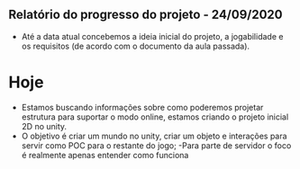 ## Relatório do progresso do projeto - 24/09/2020

- Até a data atual concebemos a ideia inicial do projeto, a jogabilidade e os requisitos (de acordo com o documento da aula passada).

# Hoje
- Estamos buscando informações sobre como poderemos projetar estrutura para suportar o modo online, estamos criando o projeto inicial 2D no unity.
- O objetivo é criar um mundo no unity, criar um objeto e interações para servir como POC para o restante do jogo; 
-Para parte de servidor o foco é realmente apenas entender como funciona
